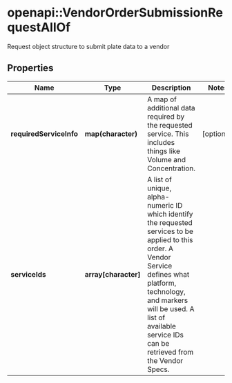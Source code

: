 # openapi::VendorOrderSubmissionRequestAllOf

Request object structure to submit plate data to a vendor
## Properties
Name | Type | Description | Notes
------------ | ------------- | ------------- | -------------
**requiredServiceInfo** | **map(character)** | A map of additional data required by the requested service. This includes things like Volume and Concentration. | [optional] 
**serviceIds** | **array[character]** | A list of unique, alpha-numeric ID which identify the requested services to be applied to this order.  A Vendor Service defines what platform, technology, and markers will be used.  A list of available service IDs can be retrieved from the Vendor Specs. | 


